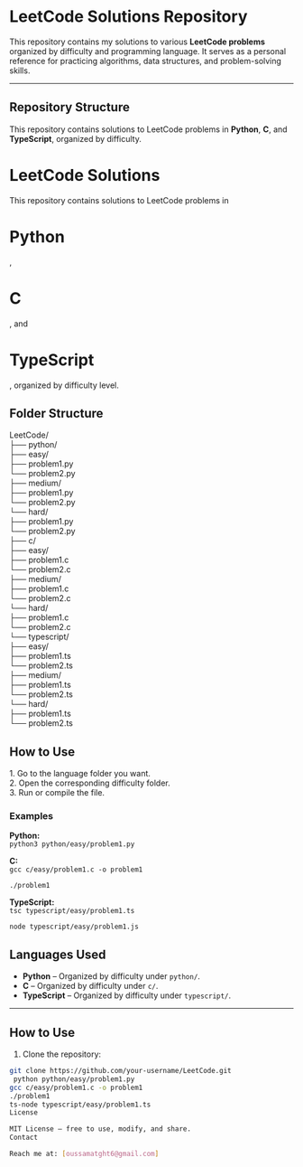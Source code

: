 # LeetCode Solutions Repository

This repository contains my solutions to various **LeetCode problems** organized by difficulty and programming language. It serves as a personal reference for practicing algorithms, data structures, and problem-solving skills.

---

## Repository Structure
This repository contains solutions to LeetCode problems in **Python**, **C**, and **TypeScript**, organized by difficulty.
<!DOCTYPE html>
<html lang="en">
<head>
<meta charset="UTF-8">
<title>LeetCode Solutions</title>

</head>
<body>

<h1>LeetCode Solutions</h1>
<p>This repository contains solutions to LeetCode problems in <h1>Python</h1>, <h1>C</h1>, and <h1>TypeScript</h1>, organized by difficulty level.</p>

<h2>Folder Structure</h2>
<div class="tree">
LeetCode/
<div class="language">├── python/
    <div class="difficulty">├── easy/
        <div class="problem">├── problem1.py</div>
        <div class="problem">└── problem2.py</div>
    </div>
    <div class="difficulty">├── medium/
        <div class="problem">├── problem1.py</div>
        <div class="problem">└── problem2.py</div>
    </div>
    <div class="difficulty">└── hard/
        <div class="problem">├── problem1.py</div>
        <div class="problem">└── problem2.py</div>
    </div>
</div>

<div class="language">├── c/
    <div class="difficulty">├── easy/
        <div class="problem">├── problem1.c</div>
        <div class="problem">└── problem2.c</div>
    </div>
    <div class="difficulty">├── medium/
        <div class="problem">├── problem1.c</div>
        <div class="problem">└── problem2.c</div>
    </div>
    <div class="difficulty">└── hard/
        <div class="problem">├── problem1.c</div>
        <div class="problem">└── problem2.c</div>
    </div>
</div>

<div class="language">└── typescript/
    <div class="difficulty">├── easy/
        <div class="problem">├── problem1.ts</div>
        <div class="problem">└── problem2.ts</div>
    </div>
    <div class="difficulty">├── medium/
        <div class="problem">├── problem1.ts</div>
        <div class="problem">└── problem2.ts</div>
    </div>
    <div class="difficulty">└── hard/
        <div class="problem">├── problem1.ts</div>
        <div class="problem">└── problem2.ts</div>
    </div>
</div>
</div>

<h2>How to Use</h2>
<p>1. Go to the language folder you want.<br>
2. Open the corresponding difficulty folder.<br>
3. Run or compile the file.</p>

<h3>Examples</h3>
<p><strong>Python:</strong><br>
<code>python3 python/easy/problem1.py</code></p>

<p><strong>C:</strong><br>
<code>gcc c/easy/problem1.c -o problem1<br>
./problem1</code></p>

<p><strong>TypeScript:</strong><br>
<code>tsc typescript/easy/problem1.ts<br>
node typescript/easy/problem1.js</code></p>

</body>
</html>

## Languages Used

- **Python** – Organized by difficulty under `python/`.
- **C** – Organized by difficulty under `c/`.
- **TypeScript** – Organized by difficulty under `typescript/`.

---

## How to Use

1. Clone the repository:

```bash
git clone https://github.com/your-username/LeetCode.git
 python python/easy/problem1.py
gcc c/easy/problem1.c -o problem1
./problem1
ts-node typescript/easy/problem1.ts
License

MIT License – free to use, modify, and share.
Contact

Reach me at: [oussamatght6@gmail.com]




